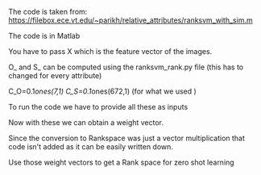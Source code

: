 The code is taken from: https://filebox.ece.vt.edu/~parikh/relative_attributes/ranksvm_with_sim.m

The code is in Matlab

You have to pass X which is the feature vector of the images.

O_ and S_ can be computed using the ranksvm_rank.py file (this has to changed for every attribute)

C_O=0.1*ones(7,1)
C_S=0.1*ones(672,1) (for what we used )


To run the code we have to provide all these as inputs
 
Now with these we can obtain a weight vector.

Since the conversion to Rankspace was just a vector multiplication that code isn't added as it can be easily written down.

Use those weight vectors to get a Rank space for zero shot learning

